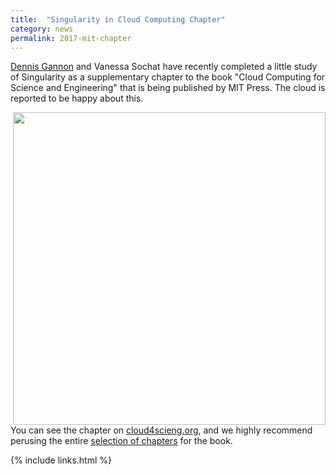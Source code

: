 ```yaml
---
title:  "Singularity in Cloud Computing Chapter"
category: news
permalink: 2017-mit-chapter
---
```


<a href="https://www.linkedin.com/pulse/containers-hpc-look-singularity-dennis-gannon" target="_blank">Dennis Gannon</a> 
and Vanessa Sochat have recently completed a little study of Singularity as a supplementary chapter to the book "Cloud Computing for Science and Engineering" that is being published by MIT Press. The cloud is reported to be happy about this.

<img src="{{ site.baseurl }}/assets/img/posts/graphics/singularity-cloud.png" style="width:500px;float:right">

You can see the chapter on <a href="https://cloud4scieng.org/singularity-a-container-system-for-hpc-applications/" target="_blank">cloud4scieng.org</a>, and we highly recommend perusing the entire <a href="https://cloud4scieng.org/chapters/" target="_blank">selection of chapters</a> for the book.



{% include links.html %}
